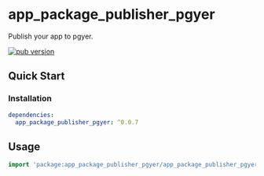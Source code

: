 # app_package_publisher_pgyer

Publish your app to pgyer.

[![pub version][pub-image]][pub-url]

[pub-image]: https://img.shields.io/pub/v/app_package_publisher_pgyer.svg
[pub-url]: https://pub.dev/packages/app_package_publisher_pgyer

## Quick Start

### Installation

```yaml
dependencies:
  app_package_publisher_pgyer: ^0.0.7
```

## Usage

```dart
import 'package:app_package_publisher_pgyer/app_package_publisher_pgyer.dart';
```
